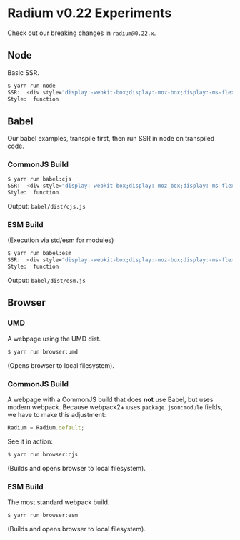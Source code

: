 Radium v0.22 Experiments
========================

Check out our breaking changes in `radium@0.22.x`.

## Node

Basic SSR.

```sh
$ yarn run node
SSR:  <div style="display:-webkit-box;display:-moz-box;display:-ms-flexbox;display:-webkit-flex;display:flex" data-radium="true" data-reactroot=""></div>
Style:  function
```

## Babel

Our babel examples, transpile first, then run SSR in node on transpiled code.

### CommonJS Build

```sh
$ yarn run babel:cjs
SSR:  <div style="display:-webkit-box;display:-moz-box;display:-ms-flexbox;display:-webkit-flex;display:flex" data-radium="true" data-reactroot=""></div>
Style:  function
```

Output: `babel/dist/cjs.js`

### ESM Build

(Execution via std/esm for modules)

```sh
$ yarn run babel:esm
SSR:  <div style="display:-webkit-box;display:-moz-box;display:-ms-flexbox;display:-webkit-flex;display:flex" data-radium="true" data-reactroot=""></div>
Style:  function
```

Output: `babel/dist/esm.js`

## Browser

### UMD

A webpage using the UMD dist.

```sh
$ yarn run browser:umd
```

(Opens browser to local filesystem).

### CommonJS Build

A webpage with a CommonJS build that does **not** use Babel, but uses modern webpack. Because webpack2+ uses `package.json:module` fields, we have to make this adjustment:

```js
Radium = Radium.default;
```

See it in action:

```sh
$ yarn run browser:cjs
```

(Builds and opens browser to local filesystem).

### ESM Build

The most standard webpack build.

```sh
$ yarn run browser:esm
```

(Builds and opens browser to local filesystem).
